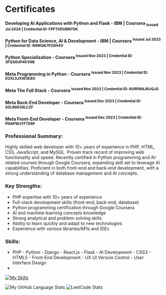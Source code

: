 # Certificates

#### Developing AI Applications with Python and Flask - IBM | Coursera <sub>Issued Jul 2024 | Credential ID: FPFTGDUBN7GK</sub>
  
#### Python for Data Science, AI & Development - IBM | Coursera <sup>Issued Jul 2023 | Credential ID: 6NWQA7PZ8H4V</sup>

#### Python Specialization - Coursera <sup>Issued Nov 2023 | Credential ID: 3FQS8UP4KV8B</sup>

#### Meta Programming in Python - Coursera <sup>Issued Nov 2023 | Credential ID: D2XL5JXW3E8G</sup>

#### Meta The Full Stack - Coursera <sup>Issued Nov 2023 | Credential ID: 6URPANJ6UQJG</sup>

#### Meta Back-End Developer - Coursera <sup>Issued Dec 2023 | Credential ID: SDLR6K58LCZF</sup>

#### Meta Front-End Developer - Coursera <sup>Issued Dec 2023 | Credential ID: PNAPWJYFTD6F</sup>
  
### Professional Summary:

Highly skilled web developer with 10+ years of experience in PHP, HTML, CSS, JavaScript, and MySQL. Proven track record of improving web functionality and speed. Recently certified in Python programming and AI-related courses through Google Coursera, expanding skill set to leverage AI capabilities. Proficient in both front-end and back-end development, with a strong understanding of database management and AI concepts.

### Key Strengths:

- PHP expertise with 10+ years of experience
- Full-stack development skills (front-end, back-end, database)
- Python programming certification through Google Coursera
- AI and machine learning concepts knowledge
- Strong analytical and problem-solving skills
- Ability to learn quickly and adapt to new technologies
- Experience with various libraries/APIs and IDEs

### Skills:
- PHP - Python - Django - React.js - Flask - AI Development - CSS3 - HTML5 - Front-End Development - UX UI  Version Control - User Interface Design
- 
[![My Skills](https://skillicons.dev/icons?i=php,python,django,react,js,mysql,git,github,ai,sklearn,tensorflow,flask,html,css)](https://skillicons.dev)

![My GitHub Language Stats](https://github-readme-stats.vercel.app/api/top-langs/?username=anuraghazra&layout=compact)
![LeetCode Stats](https://leetcard.jacoblin.cool/lina_jamadar23?theme=wtf&font=Krub)

